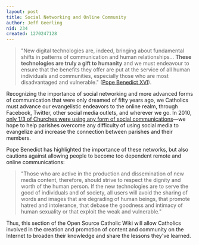 ```yaml
---
layout: post
title: Social Networking and Online Community
author: Jeff Geerling
nid: 234
created: 1270247128
---
```

<blockquote>
<p>&quot;New digital technologies are, indeed, bringing about fundamental shifts in patterns of communication and human relationships... <strong>These technologies are truly a gift to humanity</strong> and we must endeavour to ensure that the benefits they offer are put at the service of all human individuals and communities, especially those who are most disadvantaged and vulnerable.&quot; (<a href="http://www.vatican.va/holy_father/benedict_xvi/messages/communications/documents/hf_ben-xvi_mes_20090124_43rd-world-communications-day_en.html">Pope Benedict XVI</a>).</p>
</blockquote>
<p>Recognizing the importance of social networking and more advanced forms of communication that were only dreamed of fifty years ago, we Catholics must advance our evangelistic endeavors to the online realm, through Facebook, Twitter, other social media outlets, and wherever we go. In 2010, <a href="/blog/oscatholic/study-shows-23-churches">only 1/3 of Churches were using any form of social communications</a>&mdash;we hope to help parishes overcome any difficulty of using social media to evangelize and increase the connection between parishes and their members.</p>
<p>Pope Benedict has highlighted the importance of these networks, but also cautions against allowing people to become too dependent remote and online communications:</p>
<blockquote>
<p>&quot;Those who are active in the production and dissemination of new media content, therefore, should strive to respect the dignity and worth of the human person. If the new technologies are to serve the good of individuals and of society, all users will avoid the sharing of words and images that are degrading of human beings, that promote hatred and intolerance, that debase the goodness and intimacy of human sexuality or that exploit the weak and vulnerable.&quot;</p>
</blockquote>
<p>Thus, this section of the Open Source Catholic Wiki will allow Catholics involved in the creation and promotion of content and community on the Internet to broaden their knowledge and share the lessons they&#39;ve learned.</p>
